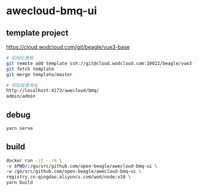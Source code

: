 # awecloud-bmq-ui

## template project

<https://cloud.wodcloud.com/git/beagle/vue3-base>

```bash
# 初始化模板
git remote add template ssh://git@cloud.wodcloud.com:10022/beagle/vue3-base.git
git fetch template
git merge template/master

# 初始登录地址
http://localhost:4173/awecloud/bmq/
admin/admin
```

## debug

```bash
yarn serve
```

## build

```bash
docker run -it --rm \
-v $PWD/:/go/src/github.com/open-beagle/awecloud-bmq-ui \
-w /go/src/github.com/open-beagle/awecloud-bmq-ui \
registry.cn-qingdao.aliyuncs.com/wod/node:v18 \
yarn build
```
